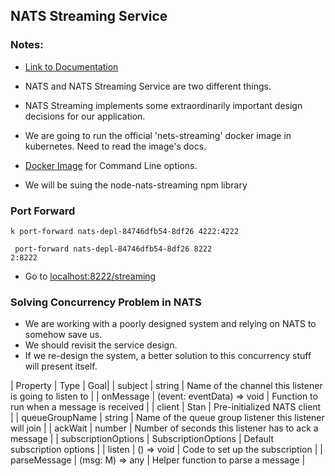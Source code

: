 ## NATS Streaming Service

### Notes:

* [Link to Documentation](https://docs.nats.io)
* NATS and NATS Streaming Service are two different things.
* NATS Streaming implements some extraordinarily important design decisions for our application.
* We are going to run the official 'nets-streaming' docker image in kubernetes. Need to read the image's docs.
* [Docker Image](https://hub.docker.com/_/nats-streaming) for Command Line options.

* We will be suing the node-nats-streaming npm library

### Port Forward
```shell
k port-forward nats-depl-84746dfb54-8df26 4222:4222
```

```shell
 port-forward nats-depl-84746dfb54-8df26 8222
2:8222
```

* Go to [localhost:8222/streaming](localhost:8222/streaming)

### Solving Concurrency Problem in NATS

* We are working with a poorly designed system and relying on NATS to somehow save us.
* We should revisit the service design.
* If we re-design the system, a better solution to this concurrency stuff will present itself.

| Property | Type | Goal|
| subject | string | Name of the channel this listener is going to listen to |
| onMessage | (event: eventData) => void | Function to run when a message is received |
| client | Stan | Pre-initialized NATS client |
| queueGroupName | string | Name of the queue group listener this listener will join |
| ackWait | number | Number of seconds this listener has to ack a message |
| subscriptionOptions | SubscriptionOptions | Default subscription options | 
| listen | () => void | Code to set up the subscription |
| parseMessage | (msg: M) => any | Helper function to parse a message | 




